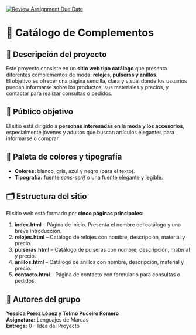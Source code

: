 [![Review Assignment Due Date](https://classroom.github.com/assets/deadline-readme-button-22041afd0340ce965d47ae6ef1cefeee28c7c493a6346c4f15d667ab976d596c.svg)](https://classroom.github.com/a/0esC98hF)

# 💎 Catálogo de Complementos

## 🧭 Descripción del proyecto
Este proyecto consiste en un **sitio web tipo catálogo** que presenta diferentes complementos de moda: **relojes, pulseras y anillos**.  
El objetivo es ofrecer una página sencilla, clara y visual donde los usuarios puedan informarse sobre los productos, sus materiales y precios, y contactar para realizar consultas o pedidos.

## 🎯 Público objetivo
El sitio está dirigido a **personas interesadas en la moda y los accesorios**, especialmente jóvenes y adultos que buscan artículos elegantes para informarse o comprar.

## 🎨 Paleta de colores y tipografía
- **Colores:** blanco, gris, azul y negro (para el texto).  
- **Tipografía:** fuente *sans-serif* o una fuente elegante y legible.  

## 🗂️ Estructura del sitio
El sitio web está formado por **cinco páginas principales**:

1. **index.html** – Página de inicio. Presenta el nombre del catálogo y una breve introducción.  
2. **relojes.html** – Catálogo de relojes con nombre, descripción, material y precio.  
3. **pulseras.html** – Catálogo de pulseras con nombre, descripción, material y precio.  
4. **anillos.html** – Catálogo de anillos con nombre, descripción, material y precio.  
5. **contacto.html** – Página de contacto con formulario para consultas o pedidos.  

## 👥 Autores del grupo
**Yessica Pérez López y Telmo Puceiro Romero**  
**Asignatura:** Lenguajes de Marcas  
**Entrega:** 0 – Idea del Proyecto
